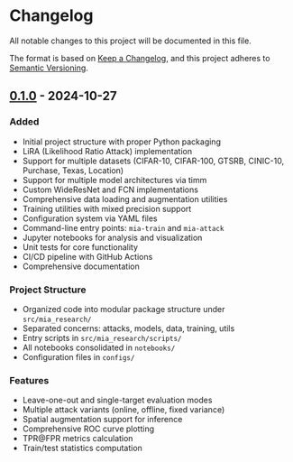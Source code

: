 # Changelog

All notable changes to this project will be documented in this file.

The format is based on [Keep a Changelog](https://keepachangelog.com/en/1.0.0/),
and this project adheres to [Semantic Versioning](https://semver.org/spec/v2.0.0.html).

## [0.1.0] - 2024-10-27

### Added
- Initial project structure with proper Python packaging
- LiRA (Likelihood Ratio Attack) implementation
- Support for multiple datasets (CIFAR-10, CIFAR-100, GTSRB, CINIC-10, Purchase, Texas, Location)
- Support for multiple model architectures via timm
- Custom WideResNet and FCN implementations
- Comprehensive data loading and augmentation utilities
- Training utilities with mixed precision support
- Configuration system via YAML files
- Command-line entry points: `mia-train` and `mia-attack`
- Jupyter notebooks for analysis and visualization
- Unit tests for core functionality
- CI/CD pipeline with GitHub Actions
- Comprehensive documentation

### Project Structure
- Organized code into modular package structure under `src/mia_research/`
- Separated concerns: attacks, models, data, training, utils
- Entry scripts in `src/mia_research/scripts/`
- All notebooks consolidated in `notebooks/`
- Configuration files in `configs/`

### Features
- Leave-one-out and single-target evaluation modes
- Multiple attack variants (online, offline, fixed variance)
- Spatial augmentation support for inference
- Comprehensive ROC curve plotting
- TPR@FPR metrics calculation
- Train/test statistics computation

[0.1.0]: https://github.com/najeebjebreel/lira_analysis/releases/tag/v0.1.0
